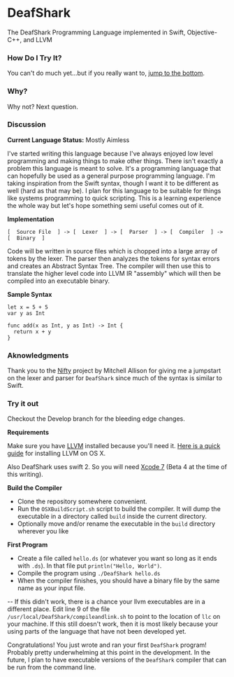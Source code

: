 # DeafShark
The DeafShark Programming Language implemented in Swift, Objective-C++, and LLVM

### How Do I Try It?
You can't do much yet...but if you really want to, [jump to the bottom](https://github.com/SlayterDev/DeafShark#try-it-out).

### Why?
Why not? Next question.

### Discussion
**Current Language Status:** Mostly Aimless

I've started writing this language because I've always enjoyed low level programming and making things to make other things.
There isn't exactly a problem this language is meant to solve. It's a programming language that can hopefully be used as a general
purpose programming language. I'm taking inspiration from the Swift syntax, though I want it to be different as well (hard as that
may be). I plan for this language to be suitable for things like systems programming to quick scripting. This is a learning
experience the whole way but let's hope something semi useful comes out of it.

**Implementation**

    [  Source File  ] -> [  Lexer  ] -> [  Parser  ] -> [  Compiler  ] -> [  Binary  ]

Code will be written in source files which is chopped into a large array of tokens by the lexer. The parser then analyzes the tokens
for syntax errors and creates an Abstract Syntax Tree. The compiler will then use this to translate the higher level code into 
LLVM IR "assembly" which will then be compiled into an executable binary.

**Sample Syntax**

    let x = 5 + 5
    var y as Int
    
    func add(x as Int, y as Int) -> Int {
      return x + y
    }

### Aknowledgments
Thank you to the [Nifty](https://github.com/mitchellallison/nifty) project by Mitchell Allison for giving me a jumpstart on
the lexer and parser for `DeafShark` since much of the syntax is similar to Swift.

### Try it out
Checkout the Develop branch for the bleeding edge changes.

**Requirements**

Make sure you have [LLVM](llvm.org) installed because you'll need it. [Here is a quick guide](https://github.com/SlayterDev/DeafShark/wiki/Install-LLVM) for installing LLVM on OS X.

Also DeafShark uses swift 2. So you will need [Xcode 7](https://developer.apple.com/xcode/downloads/) (Beta 4 at the time of this writing).

**Build the Compiler**

* Clone the repository somewhere convenient. 
* Run the `OSXBuildScript.sh` script to build the compiler. It will dump the executable in a directory called `build` inside the current directory.
* Optionally move and/or rename the executable in the `build` directory wherever you like

**First Program**

* Create a file called `hello.ds` (or whatever you want so long as it ends with `.ds`). In that file put `println("Hello, World")`.
* Compile the program using `./DeafShark hello.ds`
* When the compiler finishes, you should have a binary file by the same name as your input file. 

-- If this didn't work, there is a chance your llvm executables are in a different place. Edit line 9 of the file `/usr/local/DeafShark/compileandlink.sh` to point to the location of `llc` on your machine. If this still doesn't work, then it is most likely because your using parts of the language that have not been developed yet.

Congratulations! You just wrote and ran your first `DeafShark` program! Probably pretty underwhelming at this point in the development. In the future, I plan to have executable versions of the `DeafShark` compiler that can be run from the command line.
